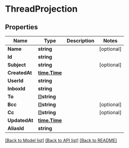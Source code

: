 # ThreadProjection

## Properties

Name | Type | Description | Notes
------------ | ------------- | ------------- | -------------
**Name** | **string** |  | [optional] 
**Id** | **string** |  | 
**Subject** | **string** |  | [optional] 
**CreatedAt** | [**time.Time**](time.Time) |  | 
**UserId** | **string** |  | 
**InboxId** | **string** |  | 
**To** | **[]string** |  | 
**Bcc** | **[]string** |  | [optional] 
**Cc** | **[]string** |  | [optional] 
**UpdatedAt** | [**time.Time**](time.Time) |  | 
**AliasId** | **string** |  | 

[[Back to Model list]](../README#documentation-for-models) [[Back to API list]](../README#documentation-for-api-endpoints) [[Back to README]](../README)


